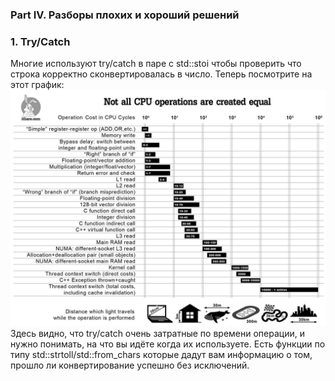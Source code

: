
### Part IV. Разборы плохих и хороший решений

### 1. Try/Catch

Многие используют try/catch в паре с std::stoi чтобы проверить что строка корректно сконвертировалась в число. Теперь посмотрите на этот график:
![chart](chart.jpeg)
Здесь видно, что try/catch очень затратные по времени операции, и нужно понимать, на что вы идёте когда их используете. Есть функции по типу std::strtoll/std::from_chars которые дадут вам информацию о том, прошло ли конвертирование успешно без исключений. 


